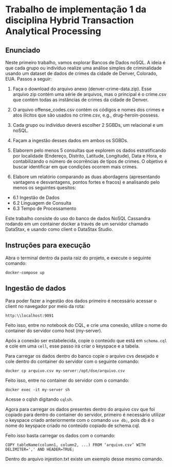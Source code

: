 # Trabalho de implementação 1 da disciplina Hybrid Transaction Analytical Processing

## Enunciado

Neste primeiro trabalho, vamos explorar Bancos de Dados noSQL. A ideia é que cada grupo ou indivíduo realize uma análise simples de criminalidade usando um dataset de dados de crimes da cidade de Denver, Colorado, EUA. Passos a seguir:

1. Faça o download do arquivo anexo (denver-crime-data.zip). Esse arquivo zip contém uma série de arquivos, mas o principal é o crime.csv que contém todas as instâncias de crimes da cidade de Denver.

2. O arquivo offense_codes.csv contém os códigos e nomes dos crimes e atos ilícitos que são usados no crime.csv, e.g., drug-heroin-possess.

3. Cada grupo ou indivíduo deverá escolher 2 SGBDs, um relacional e um noSQL.

4. Façam a ingestão desses dados em ambos os SGBDs.

5. Elaborem pelo menos 5 consultas que explorem os dados estratificando por localidade (Endereço, Distrito, Latitude, Longitude), Data e Hora, e contabilizando o número de ocorrências de tipos de crimes. O objetivo é buscar identificar em que condições ocorrem mais crimes.

6. Elabore um relatório comparando as duas abordagens (apresentando vantagens e desvantagens, pontos fortes e fracos) e analisando pelo menos os seguintes quesitos:

* 6.1 Ingestão de Dados
* 6.2 Linguagem de Consulta
* 6.3 Tempo de Processamento

Este trabalho consiste do uso do banco de dados NoSQL Cassandra rodando em um container docker a través de um servidor chamado DataStax, e usando como client o DataStax Studio.

## Instruções para execução

Abra o terminal dentro da pasta raiz do projeto, e execute o seguinte comando:

```
docker-compose up
````

## Ingestão de dados
Para poder fazer a ingestão dos dados primeiro é necessário acessar o client no navegador por meio da rota:

```
http:\\localhost:9091
```

Feito isso, entre no notebook do CQL, e crie uma conexão, utilize o nome do container do servidor como host (my-server).

Após a conexão ser estabelecida, copie o conteúdo que está em ```schema.cql``` e cole em uma ```cell```, esse passo irá criar o keyspace e a tabela.

Para carregar os dados dentro do banco copie o arquivo cvs desejado e cole dentro do container do servidor com o seguinte comando:

```
docker cp arquivo.csv my-server:/opt/dse/arquivo.csv
```

Feito isso, entre no container do servidor com o comando:

```
docker exec -it my-server sh
```

Acesse o cqlsh digitando ```cqlsh```.

Agora para carregar os dados presentes dentro do arquivo csv que foi copiado para dentro do container do servidor, primeiro é necessário utilizar o keyspace criado anteriormente com o comando ```use db;```, pois db é o nome do keyspace criado no conteúdo copiado de schema.cql.

Feito isso basta carregar os dados com o comando:

```
COPY tableName(column1, column2, ...) FROM ‘arquivo.csv’ WITH DELIMITER=',' AND HEADER=TRUE;
```
Dentro do arquivo injestion.txt existe um exemplo desse mesmo comando.
